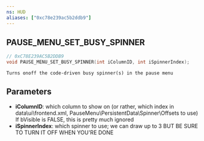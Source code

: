 ```yaml
---
ns: HUD
aliases: ["0xc78e239ac5b2ddb9"]
---
```

## PAUSE_MENU_SET_BUSY_SPINNER

```c
// 0xC78E239AC5B2DDB9
void PAUSE_MENU_SET_BUSY_SPINNER(int iColumnID, int iSpinnerIndex);
```

```
Turns onoff the code-driven busy spinner(s) in the pause menu
```

## Parameters
* **iColumnID**: which column to show on (or rather, which index in data\ui\frontend.xml, PauseMenu\PersistentData\Spinner\Offsets to use) If bVisible is FALSE, this is pretty much ignored
* **iSpinnerIndex**: which spinner to use; we can draw up to 3 BUT BE SURE TO TURN IT OFF WHEN YOU'RE DONE
